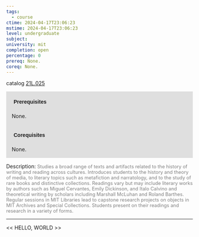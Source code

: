 ```yaml
---
tags:
  - course
ctime: 2024-04-17T23:06:23
mstime: 2024-04-17T23:06:23
level: undergraduate
subject: 
university: mit
completion: open
percentage: 0
prereq: None.
coreq: None.
---
```


catalog [21L.025](http://student.mit.edu/catalog/m21La.html#21L.025)

<span style="display: block; padding: 15px; background-color: rgb(100, 100, 100, 0.2);"><font id="m_prereq2420_0" style="display: block; font-family: Arial, sans-serif; font-weight: bold; padding: 5px">Prerequisites</font><br><span id="prereq2420_0">None.</span></span>
<span style="display: block; padding: 15px; background-color: rgb(100, 100, 100, 0.2);"><font id="m_coreq2420_0" style="display: block; font-family: Arial, sans-serif; font-weight: bold; padding: 5px">Corequisites</font><br><span id="coreq2420_0">None.</span></span>

<font style="">Description:</font>
<font style="color: grey; font-size: 0.8rem;">Studies a broad range of texts and artifacts related to the history of writing and reading across cultures. Introduces students to the history and theory of media, to literary topics such as metafiction and narratology, and to the study of rare books and distinctive collections. Readings vary but may include literary works by authors such as Miguel Cervantes, Emily Dickinson, and Italo Calvino and theoretical writing by scholars including Marshall McLuhan and Roland Barthes. Regular sessions in MIT Libraries lead to capstone research projects on objects in MIT Archives and Special Collections. Students present on their readings and research in a variety of forms.</font>



---

<< HELLO, WORLD >>
